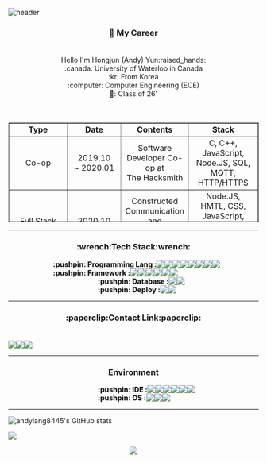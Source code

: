 ![header](https://capsule-render.vercel.app/api?type=waving&color=6FA2E1&height=300&section=header&text=Andy's%20Github&fontSize=70&fontColor=FFFFFF&animation=twinkling&descSize=30)

<h3 align = "center"> 💼 My Career<br><br> </h3>
<div align = "center">
Hello I'm Hongjun (Andy) Yun:raised_hands:<br>
:canada: University of Waterloo in Canada<br>
:kr: From Korea<br>
:computer: Computer Engineering (ECE)<br>
📆: Class of 26'<br>
</div>
<br><br>
<table style="border-collapse: collapse; width: 100%; height: 200px;"border="1" data-ke-align="center" align = "center">
  <tbody>
    <tr style="height: 20px;">
      <td style="width: 14.7676%; height: 20px; text-align: center;font-weight: 800;"><b>Type</b> </td>
      <td style="width: 15.465%; height: 20px; text-align: center;font-weight: 800;"><b>Date</b></td>
      <td style="width: 44.7674%; height: 20px; text-align: center;font-weight: 800;"><b>Contents</b></td>
      <td style="width: 25%; height: 20px; text-align: center;font-weight: 800;"><b>Stack</b></td>
    </tr>
    <tr style="height: 20px;">
      <td style="width: 14.7676%; height: 20px; text-align: center;">Co-op</td>
      <td style="width: 15.465%; height: 20px; text-align: center;">2019.10<br>~ 2020.01</td>
      <td style="width: 44.7674%; height: 20px; text-align: center;">Software Developer Co-op at<br>The Hacksmith</td>
      <td style="width: 25%; height: 20px; text-align: center;">C, C++, JavaScript, Node.JS, SQL,<br>MQTT, HTTP/HTTPS</td>
    </tr>
    <tr style="height: 20px;">
      <td style="width: 14.7676%; height: 20px; text-align: center;">Full Stack<br>Development</td>
      <td style="width: 15.465%; height: 20px; text-align: center;">2020.10<br>~ 2021.06</td>
      <td style="width: 44.7674%; height: 20px; text-align: center;">Constructed Communication and<br> attendance management platform</td>
      <td style="width: 25%; height: 20px; text-align: center;">Node.JS, HMTL, CSS, JavaScript, Express,<br>AWS Lightsail, GCP, SQL, PHP,<br>CentOS, HTTPS</td>
    </tr>
    <tr style="height: 20px;">
      <td style="width: 14.7676%; height: 20px; text-align: center;"><b>Current<br>Education</b></td>
      <td style="width: 15.465%; height: 20px; text-align: center;">2021.09 ~</td>
      <td style="width: 44.7674%; height: 20px; text-align: center;">UW Computer Engineering Co-op</td>
      <td style="width: 25%; height: 20px; text-align: center;">&nbsp;</td>
    </tr>
    <tr style="height: 20px;">
      <td style="width: 14.7676%; height: 20px; text-align: center;">Co-op</td>
      <td style="width: 15.465%; height: 20px; text-align: center;">2022.01.04<br>~ 2022.04.29</td>
      <td style="width: 44.7674%; height: 20px; text-align: center;">Stackpole International Ancaster<br>Software Developer Co-op</td>
      <td style="width: 25%; height: 20px; text-align: center;">Python, PyTorch, PyQt, PySide, Tensorflow,<br> Anaconda</td>
    </tr>
    <tr style="height: 20px;">
      <td style="width: 14.7676%; height: 20px; text-align: center;">Web<br>Development</td>
      <td style="width: 15.465%; height: 20px; text-align: center;">2020.11 ~</td>
      <td style="width: 44.7674%; height: 20px; text-align: center;">Logic Gate Project</td>
      <td style="width: 25%; height: 20px; text-align: center;">Node.JS, HMTL, CSS, JavaScript, Express,<br>AWS, GCP, SQL, PHP</td>
    </tr>
    <tr style="height: 20px;">
      <td style="width: 14.7676%; height: 20px; text-align: center;">Co-op</td>
      <td style="width: 15.465%; height: 20px; text-align: center;">2022.09.07<br>~ 2022.12.23</td>
      <td style="width: 44.7674%; height: 20px; text-align: center;">Huawei Ottawa/Kanata R&D Centre<br>6G Researcher Co-op</td>
      <td style="width: 25%; height: 20px; text-align: center;">C, C++, Python, CARLA</td>
    </tr>
    <tr style="height: 20px;">
      <td style="width: 14.7676%; height: 20px; text-align: center;">Co-op</td>
      <td style="width: 15.465%; height: 20px; text-align: center;">2023.06.22<br>~ 2023.08.31</td>
      <td style="width: 44.7674%; height: 20px; text-align: center;">Escape Platforms Inc.<br>Software Backend Developer</td>
      <td style="width: 25%; height: 20px; text-align: center;">AWS, NodeJS, DynamoDB, Lambda, AppSync</td>
    </tr>
    <tr style="height: 20px;">
      <td style="width: 14.7676%; height: 20px; text-align: center;">Co-op</td>
      <td style="width: 15.465%; height: 20px; text-align: center;">2024.01.15 ~</td>
      <td style="width: 44.7674%; height: 20px; text-align: center;">Korea Fund Ratings<br>Student Intern</td>
      <td style="width: 25%; height: 20px; text-align: center;">Python, Machine Learning, MS Office suite, Documentation,<br>Communication, Data validation</td>
    </tr>
  </tbody>
</table>

---


<h3 align = "center">:wrench:Tech Stack:wrench:<br></h3>
<div style = "display: flex;">
  <span align="center" style = "margin-left: 90px; font-weight: 800;">:pushpin: Programming Lang : </span> 
  <img src="https://img.shields.io/badge/C-ABB9CC?style=flat-square&logo=C&logoColor=white"/>  
  <img src="https://img.shields.io/badge/Python-3776AB?style=flat-square&logo=Python&logoColor=white"/>  
  <img src="https://img.shields.io/badge/C++-00599C?style=flat-square&logo=C%2B%2B&logoColor=white"/>  
  <img src="https://img.shields.io/badge/HTML5-E34F26?style=flat-square&logo=HTML5&logoColor=white"/>  
  <img src="https://img.shields.io/badge/CSS-1572B6?style=flat-square&logo=CSS&logoColor=white"/>  
  <img src="https://img.shields.io/badge/JavaScript-F7DF1E?style=flat-square&logo=JavaScript&logoColor=white"/>  
  <img src="https://img.shields.io/badge/Java-ED8B00?style=flat-square&logo=java&logoColor=white"/>  
  <img src="https://img.shields.io/badge/markdown-%23000000.svg?style=flat-square&logo=markdown&logoColor=white"/>  
</div>

<div style = "display: flex; ">
  <span style = "margin-left: 90px; font-weight: 800;">:pushpin: Framework : </span>
  <img src="https://img.shields.io/badge/Node.js-339933?style=flat-square&logo=Node.js&logoColor=white"/>  
  <img src="https://img.shields.io/badge/Qt-%23217346.svg?style=flat-square&logo=Qt&logoColor=white"/>  
  <img src="https://img.shields.io/badge/Socket.io-black?style=flat-square&logo=socket.io&badgeColor=010101"/>  
  <img src="https://img.shields.io/badge/numpy-%23013243.svg?style=flat-square&logo=numpy&logoColor=white1"/>  
  <img src="https://img.shields.io/badge/PyTorch-%23EE4C2C.svg?style=flat-square&logo=PyTorch&logoColor=white"/>  
  <img src="https://img.shields.io/badge/TensorFlow-%23FF6F00.svg?style=flat-square&logo=TensorFlow&logoColor=white"/>  
</div>

<div style = "display: flex; margin-left: 90px">
  <span style = "margin-left: 90px; font-weight: 800;">:pushpin: Database : </span>
  <img src="https://img.shields.io/badge/MySQL-4479A1?style=flat-square&logo=MySQL&logoColor=white"/>  
  <img src="https://img.shields.io/badge/sqlite-%2307405e.svg?style=flat-square&logo=sqlite&logoColor=white"/>  
</div>

<div style = "display: flex; margin-left: 90px">
  <span style = "margin-left: 90px; font-weight: 800;">:pushpin: Deploy : </span>
  <img src="https://img.shields.io/badge/AmazonAWS-232FE3?style=flat-square&logo=AmazonAWS&logoColor=white"/>  
  <img src="https://img.shields.io/badge/GoogleCloud-%234285F4.svg?style=flat-square&logo=google-cloud&logoColor=white"/>  
</div>

---

<h3 align = "center">:paperclip:Contact Link:paperclip:<br><br></h3>
<div style = "display: flex; align-item : center; justify-item: center" align = "center">
<a href="mailto:hongjun.yunuw@gmail.com"><img src="https://img.shields.io/badge/Gmail-EA4335?style=flat-square&logo=Gmail&logoColor=white"/></a>
<a href="https://andylang8445.github.io/"><img src="https://img.shields.io/badge/Blogger-FF5722?style=flat-square&logo=Blogger&logoColor=white"/></a>
<a href="https://www.instagram.com/h0ng_yun"><img src="https://img.shields.io/badge/Instagram-E4405F?style=flat-square&logo=Instagram&logoColor=white"/></a>
</div>

---

<h3 align = "center">Environment<br></h3>
<div style = "display: flex; margin-left: 90px">
  <span style = "margin-left: 90px; font-weight: 800;">:pushpin: IDE : </span>
  <img src="https://img.shields.io/badge/Xcode-007ACC?style=flat-square&logo=Xcode&logoColor=white"/> 
  <img src="https://img.shields.io/badge/Visual%20Studio%20Code-0078d7.svg?style=flat-square&logo=visual-studio-code&logoColor=white"/>  
  <img src="https://img.shields.io/badge/pycharm-143?style=flat-square&logo=pycharm&logoColor=black&color=black&labelColor=green"/>  
  <img src="https://img.shields.io/badge/Atom-%2366595C.svg?style=flat-square&logo=atom&logoColor=white"/>  
  <img src="https://img.shields.io/badge/Eclipse-FE7A16.svg?style=flat-square&logo=Eclipse&logoColor=white"/>  
  <img src="https://img.shields.io/badge/CLion-black?style=flat-square&logo=clion&logoColor=white"/>  
</div><div style = "display: flex; margin-left: 90px">
  <span style = "margin-left: 90px; font-weight: 800;">:pushpin: OS : </span>
  <img src="https://img.shields.io/badge/mac%20os-000000?style=flat-square&logo=macos&logoColor=F0F0F0"/> 
  <img src="https://img.shields.io/badge/Windows-0078D6?style=flat-square&logo=windows&logoColor=white"/>  
  <img src="https://img.shields.io/badge/Ubuntu-E95420?style=flat-square&logo=ubuntu&logoColor=white"/>  
</div>

---

![andylang8445's GitHub stats](https://github-readme-stats.vercel.app/api?username=andylang8445&count_private=true&show_icons=true&theme=dark)

<img align="center" src="https://github-readme-stats.vercel.app/api/top-langs/?username=andylang8445&layout=compact&theme=radical" />

<p align="center"><a href="https://hits.seeyoufarm.com"><img src="https://hits.seeyoufarm.com/api/count/incr/badge.svg?url=https%3A%2F%2Fgithub.com%2Fandylang8445&count_bg=%233DC8C4&title_bg=%23555555&icon=&icon_color=%23E7E7E7&title=hits&edge_flat=false"/></a></p>
